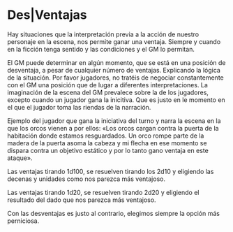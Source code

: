 
Des|Ventajas
============

Hay situaciones que la interpretación previa a la acción de nuestro personaje en la escena, nos permite ganar una ventaja. Siempre y cuando en la ficción tenga sentido y las condiciones y el GM lo permitan.

El GM puede determinar en algún momento, que se está en una posición de desventaja, a pesar de cualquier número de ventajas. Explicando la lógica de la situación. Por favor jugadores, no tratéis de negociar constantemente con el GM una posición que de lugar a diferentes interpretaciones. La imaginación de la escena del GM prevalece sobre la de los jugadores, excepto cuando un jugador gana la inicitiva. Que es justo en le momento en el que el jugador toma las riendas de la narración.

Ejemplo del jugador que gana la iniciativa del turno y narra la escena en la que los orcos vienen a por ellos: «Los orcos cargan contra la puerta de la habitación donde estamos resguardados. Un orco rompe parte de la madera de la puerta asoma la cabeza y mi flecha en ese momento se dispara contra un objetivo estático y por lo tanto gano ventaja en este ataque».

Las ventajas tirando 1d100, se resuelven tirando los 2d10 y eligiendo las decenas y unidades como nos parezca más ventajoso.

Las ventajas tirando 1d20, se resuelven tirando 2d20 y eligiendo el resultado del dado que nos parezca más ventajoso.

Con las desventajas es justo al contrario, elegimos siempre la opción más perniciosa.